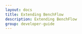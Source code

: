 ```yaml
---
layout: docs
title: Extending BenchFlow
description: Extending BenchFlow
group: developer-guide
---
```

